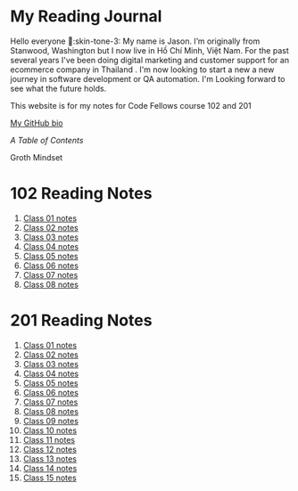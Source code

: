 # **My Reading Journal**

Hello everyone :wave::skin-tone-3:
My name is Jason. I’m originally from Stanwood, Washington but I now live in Hồ Chí Minh, Việt Nam. For the past several years I've been doing digital marketing and customer support for an ecommerce company in Thailand . I'm now looking to start a new a new journey in software development or QA automation. I'm Looking forward to see what the future holds.

This website is for my notes for Code Fellows course 102 and 201

[My GitHub bio](https://github.com/JaseadamsDev?tab=repositories)

*A Table of Contents*

Groth Mindset

# 102 Reading Notes

1. [Class 01 notes](102-notes-folder/class1.md)
2. [Class 02 notes](102-notes-folder/class2.md)
3. [Class 03 notes](102-notes-folder/class3.md)
4. [Class 04 notes](102-notes-folder/class4.md)
5. [Class 05 notes](102-notes-folder/class5.md)
6. [Class 06 notes](102-notes-folder/class6.md)
7. [Class 07 notes](102-notes-folder/class7.md)
8. [Class 08 notes](102-notes-folder/class8.md)

# 201 Reading Notes

1. [Class 01 notes](201-notes-folder/class1.md)
2. [Class 02 notes](201-notes-folder/class2.md)
3. [Class 03 notes](201-notes-folder/class3.md)
4. [Class 04 notes](201-notes-folder/class4.md)
5. [Class 05 notes](201-notes-folder/class5.md)
6. [Class 06 notes](201-notes-folder/class6.md)
7. [Class 07 notes](201-notes-folder/class7.md)
8. [Class 08 notes](201-notes-folder/class8.md)
9. [Class 09 notes](201-notes-folder/class9.md)
10. [Class 10 notes](201-notes-folder/class10.md)
11. [Class 11 notes](201-notes-folder/class11.md)
12. [Class 12 notes](201-notes-folder/class12.md)
13. [Class 13 notes](201-notes-folder/class13.md)
14. [Class 14 notes](201-notes-folder/class14.md)
15. [Class 15 notes](201-notes-folder/class15.md)
